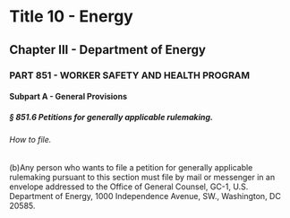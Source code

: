 
# Title 10 - Energy
## Chapter III - Department of Energy
### PART 851 - WORKER SAFETY AND HEALTH PROGRAM
#### Subpart A - General Provisions
##### § 851.6 Petitions for generally applicable rulemaking.
###### How to file.

(b)Any person who wants to file a petition for generally applicable rulemaking pursuant to this section must file by mail or messenger in an envelope addressed to the Office of General Counsel, GC-1, U.S. Department of Energy, 1000 Independence Avenue, SW., Washington, DC 20585.
